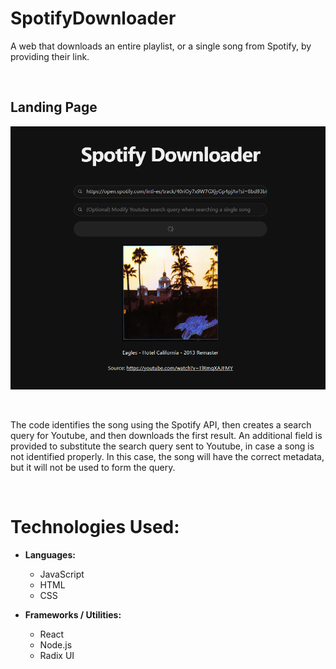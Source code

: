 # SpotifyDownloader

A web that downloads an entire playlist, or a single song from Spotify, by providing their link.

&nbsp;

## Landing Page

<img src="./public/DownloadPage.png">

&nbsp;

The code identifies the song using the Spotify API, then creates a search query for Youtube, and then downloads the first result. An additional field is provided to substitute the search query sent to Youtube, in case a song is not identified properly. In this case, the song will have the correct metadata, but it will not be used to form the query.

&nbsp;

# Technologies Used:

-   **Languages:**

    -   JavaScript
    -   HTML
    -   CSS

-   **Frameworks / Utilities:**

    -   React
    -   Node.js
    -   Radix UI
